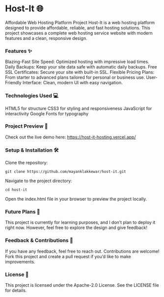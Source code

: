 # Host-It 🌐
Affordable Web Hosting Platform Project
Host-It is a web hosting platform designed to provide affordable, reliable, and fast hosting solutions. This project showcases a complete web hosting service website with modern features and a clean, responsive design.


### Features ✨
Blazing-Fast Site Speed: Optimized hosting with impressive load times.
Daily Backups: Keep your site data safe with automatic daily backups.
Free SSL Certificates: Secure your site with built-in SSL.
Flexible Pricing Plans: From starter to advanced plans tailored for personal or business use.
User-Friendly Interface: Clean, modern UI with easy navigation.


### Technologies Used 💻
HTML5 for structure
CSS3 for styling and responsiveness
JavaScript for interactivity
Google Fonts for typography


### Project Preview 🚀
Check out the live demo here: https://host-it-hosting.vercel.app/


### Setup & Installation 🛠️
Clone the repository:
```
git clone https://github.com/mayanklakkewar/host-it.git
```

Navigate to the project directory:
```
cd host-it
```
Open the index.html file in your browser to preview the project locally.


### Future Plans 🔮
This project is currently for learning purposes, and I don’t plan to deploy it right now. However, feel free to explore the design and give feedback!


### Feedback & Contributions 🤝
If you have any feedback, feel free to reach out. Contributions are welcome! Fork this project and create a pull request if you’d like to make improvements.


### License 📝
This project is licensed under the Apache-2.0 License. See the LICENSE file for details.
